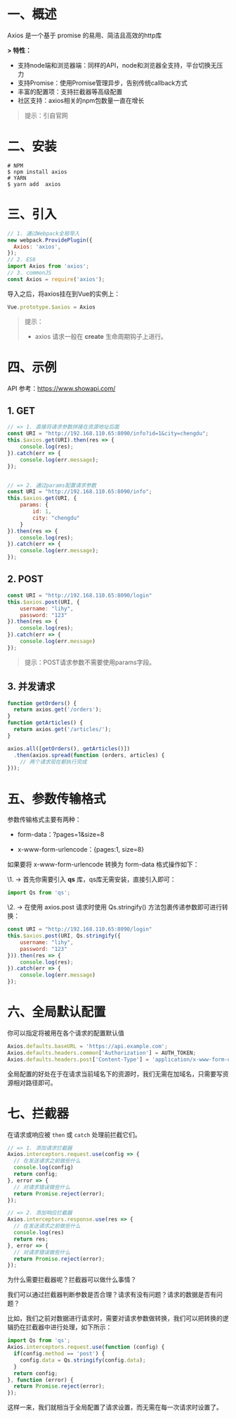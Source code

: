 # 一、概述

Axios 是一个基于 promise 的易用、简洁且高效的http库 

**\> 特性：**

- 支持node端和浏览器端：同样的API，node和浏览器全支持，平台切换无压力
- 支持Promise：使用Promise管理异步，告别传统callback方式
- 丰富的配置项：支持拦截器等高级配置
- 社区支持：axios相关的npm包数量一直在增长

> 提示：引自官网

# 二、安装

```shell
# NPM
$ npm install axios
# YARN
$ yarn add  axios
```

# 三、引入

```js
// 1. 通过Webpack全局导入
new webpack.ProvidePlugin({
  Axios: 'axios',
});
// 2. ES6
import Axios from 'axios';
// 3. commonJS
const Axios = require('axios');
```

导入之后，将axios挂在到Vue的实例上：

```js
Vue.prototype.$axios = Axios
```

> 提示：
>
> - axios 请求一般在 **create** 生命周期钩子上进行。

# 四、示例

API 参考：<https://www.showapi.com/>

## 1. GET 

```javascript
// => 1. 直接将请求参数拼接在资源地址后面
const URI = "http://192.168.110.65:8090/info?id=1&city=chengdu";
this.$axios.get(URI).then(res => {
	console.log(res);
}).catch(err => {
	console.log(err.message);
});


// => 2. 通过params配置请求参数
const URI = "http://192.168.110.65:8090/info";
this.$axios.get(URI, {
	params: {
		id: 1,
		city: "chengdu"
	}
}).then(res => {
	console.log(res);
}).catch(err => {
	console.log(err.message);
});
```

## 2. POST 

```javascript
const URI = "http://192.168.110.65:8090/login"
this.$axios.post(URI, {
	username: "lihy",
	password: "123"
}).then(res => {
	console.log(res);
}).catch(err => {
	console.log(err.message)
});

```

> 提示：POST请求参数不需要使用params字段。

## 3. 并发请求

```js
function getOrders() {
  return axios.get('/orders');
}
function getArticles() {
  return axios.get('/articles/');
}

axios.all([getOrders(), getArticles()])
  .then(axios.spread(function (orders, articles) {
    // 两个请求现在都执行完成
}));
```

# 五、参数传输格式

参数传输格式主要有两种：

- form-data：?pages=1&size=8

- x-www-form-urlencode：{pages:1, size=8}

如果要将  x-www-form-urlencode 转换为 form-data 格式操作如下：

\1.  -> 首先你需要引入 **qs** 库，qs库无需安装，直接引入即可：

```js
import Qs from 'qs';
```

\2. -> 在使用 axios.post 请求时使用 Qs.stringify() 方法包裹传递参数即可进行转换：

```js
const URI = "http://192.168.110.65:8090/login"
this.$axios.post(URI, Qs.stringify({
	username: "lihy",
	password: "123"
})).then(res => {
	console.log(res);
}).catch(err => {
	console.log(err.message)
});
```

# 六、全局默认配置

你可以指定将被用在各个请求的配置默认值

```js
Axios.defaults.baseURL = 'https://api.example.com';
Axios.defaults.headers.common['Authorization'] = AUTH_TOKEN;
Axios.defaults.headers.post['Content-Type'] = 'application/x-www-form-urlencoded';
```

全局配置的好处在于在请求当前域名下的资源时，我们无需在加域名，只需要写资源相对路径即可。

# 七、拦截器

在请求或响应被 `then` 或 `catch` 处理前拦截它们。

```javascript
// => 1. 添加请求拦截器
Axios.interceptors.request.use(config => {
  // 在发送请求之前做些什么
  console.log(config)
  return config;
}, error => {
  // 对请求错误做些什么
  return Promise.reject(error);
});

// => 2. 添加响应拦截器
Axios.interceptors.response.use(res => {
  // 在发送请求之前做些什么
  console.log(res)
  return res;
}, error => {
  // 对请求错误做些什么
  return Promise.reject(error);
});
```

为什么需要拦截器呢？拦截器可以做什么事情？

我们可以通过拦截器判断参数是否合理？请求有没有问题？请求的数据是否有问题？

比如，我们之前对数据进行请求时，需要对请求参数做转换，我们可以把转换的逻辑扔在拦截器中进行处理，如下所示：

```js
import Qs from 'qs';
Axios.interceptors.request.use(function (config) {
  if(config.method == 'post') {
    config.data = Qs.stringify(config.data);
  }
  return config;
}, function (error) {
  return Promise.reject(error);
});
```

这样一来，我们就相当于全局配置了请求设置，而无需在每一次请求时设置了。










